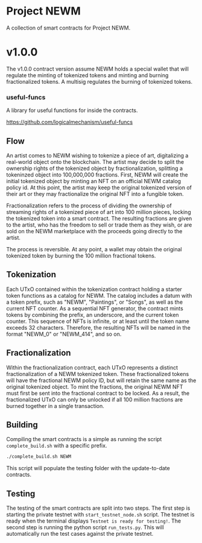 # Project NEWM

A collection of smart contracts for Project NEWM.

# v1.0.0

The v1.0.0 contract version assume NEWM holds a special wallet that will regulate the minting of tokenized tokens and minting and burning fractionalized tokens. A multisig regulates the burning of tokenized tokens.

### useful-funcs

A library for useful functions for inside the contracts.

https://github.com/logicalmechanism/useful-funcs

## Flow

An artist comes to NEWM wishing to tokenize a piece of art, digitalizing a real-world object onto the blockchain. The artist may decide to split the ownership rights of the tokenized object by fractionalization, splitting a tokeninzed object into 100,000,000 fractions. First, NEWM will create the initial tokenized object by minting an NFT on an official NEWM catalog policy id. At this point, the artist may keep the original tokenized version of their art or they may fractionalize the original NFT into a fungible token.

Fractionalization refers to the process of dividing the ownership of streaming rights of a tokenized piece of art into 100 million pieces, locking the tokenized token into a smart contract. The resulting fractions are given to the artist, who has the freedom to sell or trade them as they wish, or are sold on the NEWM marketplace with the proceeds going directly to the artist.

The process is reversible. At any point, a wallet may obtain the original tokenized token by burning the 100 million fractional tokens.

## Tokenization

Each UTxO contained within the tokenization contract holding a starter token functions as a catalog for NEWM. The catalog includes a datum with a token prefix, such as "NEWM", "Paintings", or "Songs", as well as the current NFT counter. As a sequential NFT generator, the contract mints tokens by combining the prefix, an underscore, and the current token counter. This sequence of NFTs is infinite, or at least until the token name exceeds 32 characters. Therefore, the resulting NFTs will be named in the format "NEWM_0" or "NEWM_414", and so on.

## Fractionalization

Within the fractionalization contract, each UTxO represents a distinct fractionalization of a NEWM tokenized token. These fractionalized tokens will have the fractional NEWM policy ID, but will retain the same name as the original tokenized object. To mint the fractions, the original NEWM NFT must first be sent into the fractional contract to be locked. As a result, the fractionalized UTxO can only be unlocked if all 100 million fractions are burned together in a single transaction.

## Building

Compiling the smart contracts is a simple as running the script `complete_build.sh` with a specific prefix.

```bash
./complete_build.sh NEWM
```

This script will populate the testing folder with the update-to-date contracts.

## Testing

The testing of the smart contracts are split into two steps. The first step is starting the private testnet with `start_testnet_node.sh` script. The testnet is ready when the terminal displays `Testnet is ready for testing!`. The second step is running the python script `run_tests.py`. This will automatically run the test cases against the private testnet.